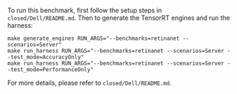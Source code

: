 To run this benchmark, first follow the setup steps in `closed/Dell/README.md`. Then to generate the TensorRT engines and run the harness:

```
make generate_engines RUN_ARGS="--benchmarks=retinanet --scenarios=Server"
make run_harness RUN_ARGS="--benchmarks=retinanet --scenarios=Server --test_mode=AccuracyOnly"
make run_harness RUN_ARGS="--benchmarks=retinanet --scenarios=Server --test_mode=PerformanceOnly"
```

For more details, please refer to `closed/Dell/README.md`.